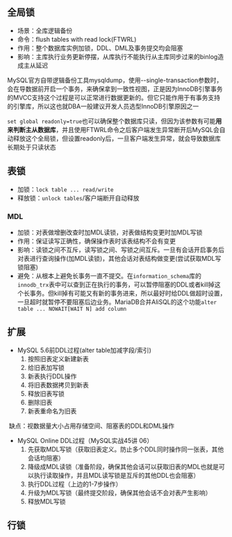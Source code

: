 ## 全局锁

+ 场景：全库逻辑备份
+ 命令：flush tables with read lock(FTWRL)
+ 作用：整个数据库实例加锁，DDL、DML及事务提交均会阻塞
+ 影响：主库执行业务更新停摆，从库执行不能执行从主库同步过来的binlog造成主从延迟

MySQL官方自带逻辑备份工具mysqldump，使用--single-transaction参数时，会在导数据前开启一个事务，来确保拿到一致性视图，正是因为InnoDB引擎事务的MVCC支持这个过程是可以正常进行数据更新的。但它只能作用于有事务支持的引擎库，所以这也就DBA一般建议开发人员选型InnoDB引擎原因之一

`set global readonly=true`也可以确保整个数据库只读，但因为该参数有可能**用来判断主从数据库**，并且使用FTWRL命令之后客户端发生异常断开后MySQL会自动释放这个全局锁，但设置readonly后，一旦客户端发生异常，就会导致数据库长期处于只读状态



## 表锁

+ 加锁：`lock table ... read/write`
+ 释放锁：`unlock tables`/客户端断开自动释放

### MDL

+ 加锁：对表做增删改查时加MDL读锁，对表做结构变更时加MDL写锁
+ 作用：保证读写正确性，确保操作表时该表结构不会有变更
+ 影响：读锁之间不互斥，读写锁之间、写锁之间互斥。一旦有会话开启事务后对表进行查询操作(加MDL读锁)，其他会话对表结构做变更(尝试获取MDL写锁阻塞)
+ 避免：从根本上避免长事务一直不提交。在`information_schema`库的`innodb_trx`表中可以查到正在执行的事务，可以暂停阻塞的DDL或者kill掉这个长事务。但kill掉有可能又有新的事务进来，所以最好时给DDL做超时设置，一旦超时就暂停不要阻塞后边业务。MariaDB合并AliSQL的这个功能`alter table ... NOWAIT[WAIT N] add column`

## 扩展

+ MySQL 5.6前DDL过程(alter table加减字段/索引)
  1. 按照旧表定义新建新表
  2. 给旧表加写锁
  3. 新表执行DDL操作
  4. 将旧表数据拷贝到新表
  5. 释放旧表写锁
  6. 删除旧表
  7. 新表重命名为旧表

​		缺点：视数据量大小占用存储空间、阻塞表的DDL和DML操作

+ MySQL Online DDL过程（MySQL实战45讲 06）
  1. 先获取MDL写锁（获取旧表定义。防止多个DDL同时操作同一张表，其他会话均阻塞）
  2. 降级成MDL读锁（准备阶段，确保其他会话可以获取旧表的MDL也就是可以执行读取操作，并且MDL读写锁是互斥的其他DDL也会阻塞）
  3. 执行DDL过程（上边的1-7步操作）
  4. 升级为MDL写锁（最终提交阶段，确保其他会话不会对表产生影响）
  5. 释放MDL写锁



## 行锁